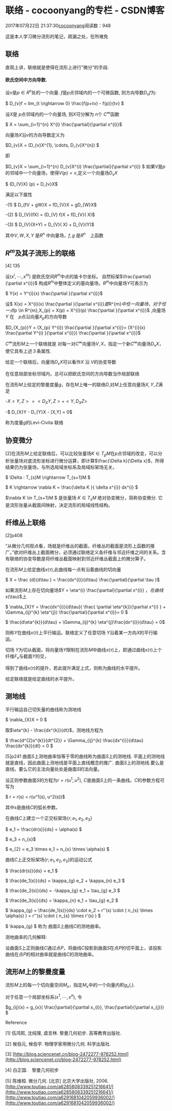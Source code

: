 # 联络 - cocoonyang的专栏 - CSDN博客





2017年07月22日 21:37:30[cocoonyang](https://me.csdn.net/cocoonyang)阅读数：948








这是本人学习微分流形的笔记，疏漏之处，在所难免

## 联络

直观上讲，联络就是使得在流形上进行”微分”的手段.

#### 欧氏空间中方向导数.

设$v$是$p\in R^{n}$处的一个向量. $f$是$p$点邻域内的一个可微函数,  则方向导数$D_{v}f$为: 


$ D_{v}f  = lim_{t \rightarrow 0} \frac{f(p+tv) - f(p)}{tv} $

设$X$是 $p$点邻域内的一个向量场, 则$X$可分解为 $n$个 $C^{\infty }$函数  


$ X = \sum_{i=1}^{n}  X^{i} \frac{\partial}{\partial x^{i}}$

 向量场$X$沿$v$的方向导数定义为  


$D_{v}X = (D_{v}X^{1},  \cdots,  D_{v}X^{n})   $

 即 


$D_{v}X = \sum_{i=1}^{n} D_{v}X^{i} \frac{\partial}{\partial x^{i}}    $
如果$V$是$p$的邻域中一个向量场，使得$V(p) = v$,定义一个向量场$D_{v}X$



$ (D_{V}X) (p) = D_{v}X$

满足以下属性 

 -(1) $ D_{fV + gW}X = fD_{V}X + gD_{W}X$

 -(2) $ D_{V}(fX) = (D_{V} f)X + fD_{V}( X)$

 -(3) $ D_{V}(X+Y) = D_{V}( X) + D_{V}(Y)$

其中$V,W,X,Y$ 是$R^{n}$ 中向量场，$f,g$ 是$R^{n}$　上函数
## $R^{m}$及其子流形上的联络

[4] 135 

设$(x^{i}, \cdots, x^{m})$ 是欧氏空间$R^{m}$中点的笛卡尔坐标。 自然标架$\frac{\partial}{\partial x^{i}}$ 构成$R^{m}$中整体定义的基向量场，$R^{m}$中向量场$Y$可表示为



$ Y(x) = Y^{i}(x) \frac{\partial }{\partial x^{i}}$

设$ X(x) = X^{i}(x) \frac{\partial }{\partial x^{i}}$是$R^{m}$中任一向量场，对于任一点$p \in R^{m}$,$X_{p} = X(p) = X^{i}(p) \frac{\partial }{\partial x^{i}}$ ,向量场　$Y$ 在　$p$点沿向量$X_{p}$的方向导数  


$D_{X_{p}}Y = (X_{p} Y^{i}) \frac{\partial }{\partial x^{i}}=  (X^{i}(x) \frac{\partial Y^{i} }{\partial x^{i}}) \frac{\partial }{\partial x^{i}}$

$C^{\infty}$流形$M$上一个联络就是 对每一对$C^{\infty}$向量场$V,X$，指定一个新$C^{\infty}$向量场$D_{v}X$，使它具有上述３条属性.

给定一个联络后，向量场$D_{v}X$可以看作$X$ 沿 $V$的协变导数 

在任意局部坐标邻域内，总可以把欧氏空间的方向导数当作局部联络

在流形$M$上给定的黎曼度量$g$，存在$M$上唯一的联络$D$,对$M$上任意向量场$X,Y,Z$满足 

-$X<Y,Z> = <D_{X}Y, Z> + <Y, D_{X}Z>$

-$ D_{X}Y - D_{Y}X - [X,Y] = 0$

称为度量$g$的Levi-Civita 联络
## 协变微分

[2]在流形$M$上给定联络后，可以比较张量场$K \in T_{p}M$在$p$点邻域的改变，可以分析张量场对底流形坐标进行微分运算，即计算$\frac{\Delta k}{\Delta x}$，所得结果仍为张量场，与所选局域坐标系及局域标架场无关。



$ \Delta : T_{s}M \rightarrow T_{s+1}M  $


$ K \rightarrow \nabla K = \frac{\delta K }{ \delta x^{i}} dx^{i} $

$\nabla K  \in T_{s+1}M $ 是张量场 $K \in T_{s}M$ 绝对协变微分，简称协变微分.  它是流形张量从截面间映射，决定流形的局域线性结构。

## 纤维丛上联络

[2]p408 

“从微分几何观点看，场就是纤维丛的截面，纤维丛的截面是流形上函数的推广。”欲对纤维丛上截面微分，必须通过联络定义各纤维与邻近纤维之间的关系。含有联络的协变导数是将纤维丛截面映射到邻近纤维丛截面上的微分算子。

在流形$M$上给定曲线$x(\tau)$,此曲线每一点有沿着曲线的切向量



$ X = \frac {d}{d\tau } = \frac{dx^{i}}{d\tau} \frac{\partial}{\partial \tau }$

如果流形$M$上存在切向量场$Y = \eta^{i} \frac{\partial}{\partial x^{i}} $，在曲线$x(\tau)$上 



$ \nabla_{X}Y =  \frac{dx^{i}}{d\tau}( \frac{ \partial \eta^{k}}{\partial x^{i} } + \Gamma_{ij}^{k} \eta^{j}) \frac{\partial}{\partial x^{i}}= 0 $



$ \frac{d\eta^{k}}{d\tau} + \Gamma_{ij}^{k} \eta^{j}\frac{dx^{i}}{d\tau} = 0$

则称$Y$在曲线$x(\tau)$上平行输运。联络定义了任意切场 $Y$沿着某一方向$X$的平行输运。

切场 $Y$为切从截面，将向量场$Y$限制在流形$M$中曲线$x(\tau)$上，即通过曲线$x(\tau)$上个纤维$F_{x}$与截面$Y$的交， 

得到了曲线$x(\tau)$的提升，若此提升满足上式，则称为曲线的水平提升。

给定联络就是给定曲线的水平提升。

## 测地线

平行输运自己切矢量的曲线称为测地线 


$ \nabla_{X}X = 0 $

取$\eta^{k} - \frac{dx^{k}}{dt}$，测地线方程为



$ \frac{d^{2}x^{k}}{dt^{2}} + \Gamma_{ij}^{k} \frac{dx^{i}}{d\tau} \frac{dx^{k}}{dt} = 0  $

[5]p241 曲面$S$上测地曲率恒等于零的曲线称为曲面$S$上的测地线.  平面上的测地线就是直线，因此曲面上测地线是平面上直线概念的推广.  曲面$S$上的测地线.要么是直线，要么它的主法向量处处是曲面$S$的法向量。 

设正则参数曲面$S$的方程为$r = r(u^1, u^2)$, $C$是曲面$S$上的一条曲线。$C$的参数方程可写为  


$ r = r(s) = r(u^1(s), u^2(s))$

其中$s$是曲线$C$的弧长参数。 

在曲线$C$上建立一个正交标架场$\{r; e_1, e_2, e_3\}$


$ e_1 = \frac{dr(s)}{ds} = \alpha(s) $


$ e_3 = n_{s}$



$ e_{2} = e_3 \times e_1 = n_{s} \times \alpha(s) $

曲线$C$上正交标架场$\{r; e_1, e_2, e_3\}$的运动公式 


$  \frac{dr(s)}{ds} = e_1 $


$  \frac{de_1(s)}{ds} = \kappa_{g}  e_2 + \kappa_{n} e_3 $



$  \frac{de_2(s)}{ds} = -\kappa_{g}  e_1 + \tau_{g} e_3 $



$  \frac{de_3(s)}{ds} = \kappa_{n}  e_1 + \tau_{g} e_2 $



$ \kappa_{g}  = \frac{de_1(s)}{ds} \cdot e_2 = r''(s) \cdot ( n_{s} \times \alpha(s) )  = r''(s) \cdot ( n_{s} \times r'(s) ) $

$ \kappa_{g} $ 称为 曲面$S$上曲线$C$的测地曲率。

测地曲率的几何解释:  

设曲面$S$上正则曲线$C$通过点$P$，将曲线$C$投影到曲面$S$在点$P$的切平面上，该投影曲线在点$P$的相对曲率就是曲线$C$的测地曲率。

## 流形$M$上的黎曼度量

流形$M$上的每一个切向量空间$M_{x}$，指定$M_{x}$中的一个向量内积$g_{x}(,)$. 

对于任意一个局部坐标系$(x^{1}, \cdots, x^{n})$, 令



$g_{ij}(x) = g_{x}( \frac{\partial}{\partial x_{i}}, \frac{\partial}{\partial x_{j}}) $

Reference

> 
[1] 伍鸿熙, 沈纯理, 虞言林. 黎曼几何初步.  高等教育出版社.  

   [2]  候伯元, 候伯宇. 物理学家用微分几何. 科学出版社.  

   [3] [http://blog.sciencenet.cn/blog-2472277-978252.html](http://blog.sciencenet.cn/blog-2472277-978252.html)

   [4] 白正国.　黎曼几何初步  

   [5] 陈维桓. 微分几何. [北京] 北京大学出版社, 2006.  
[http://www.toutiao.com/a6285808339251216641/](http://www.toutiao.com/a6285808339251216641/)
[http://www.toutiao.com/a6291681042059936002/](http://www.toutiao.com/a6291681042059936002/)









